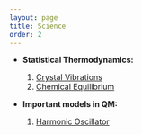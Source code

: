 ```yaml
---
layout: page
title: Science
order: 2
---
```


* **Statistical Thermodynamics:** 
    1. [Crystal Vibrations](Science/Crystal_Vibrations.md)
    2. [Chemical Equilibrium](Science/Chemical_Equilibrium.md)
    
    
* **Important models in QM:**
    1. [Harmonic Oscillator](Science/Harmonic_Oscillator.md)

